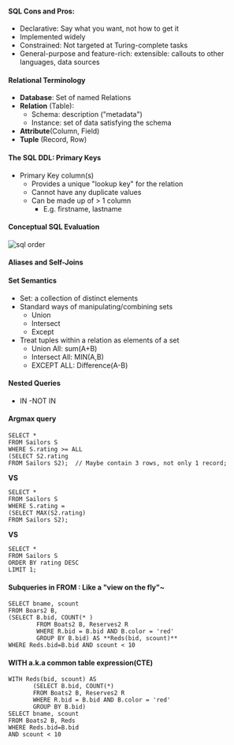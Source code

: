 #### SQL Cons and Pros:
- Declarative: Say what you want, not how to get it
- Implemented widely
- Constrained: Not targeted at Turing-complete tasks
- General-purpose and feature-rich: extensible: callouts to other languages, data sources

#### Relational Terminology
- **Database**: Set of named Relations
- **Relation** (Table):
   - Schema: description ("metadata")
   - Instance: set of data satisfying the schema
- **Attribute**(Column, Field)
- **Tuple** (Record, Row)

#### The SQL DDL: Primary Keys
- Primary Key column(s)
   - Provides a unique "lookup key" for the relation
   - Cannot have any duplicate values
   - Can be made up of > 1 column
      - E.g. firstname, lastname
#### Conceptual SQL Evaluation
![sql order](https://github.com/teenbress/Still_Hungry_Still_Foolish/blob/master/BerkeleyX:%20CS186:%20Database%20Systems/images/SQL%20orders.png)

#### Aliases and Self-Joins

#### Set Semantics
- Set: a collection of distinct elements
- Standard ways of manipulating/combining sets
   - Union
   - Intersect
   - Except
- Treat tuples within a relation as elements of a set
   - Union All: sum(A+B)
   - Intersect All: MIN(A,B)
   - EXCEPT ALL: Difference(A-B)
#### Nested Queries
- IN
-NOT IN

#### Argmax query
```
SELECT *  
FROM Sailors S  
WHERE S.rating >= ALL  
(SELECT S2.rating  
FROM Sailors S2);  // Maybe contain 3 rows, not only 1 record;
```
**VS**
```
SELECT *  
FROM Sailors S  
WHERE S.rating =   
(SELECT MAX(S2.rating)   
FROM Sailors S2);  
```
**VS**
```
SELECT *
FROM Sailors S
ORDER BY rating DESC
LIMIT 1;
```
#### Subqueries in FROM : Like a "view on the fly"~
```
SELECT bname, scount
FROM Boars2 B,
(SELECT B.bid, COUNT(* )
        FROM Boats2 B, Reserves2 R
        WHERE R.bid = B.bid AND B.color = 'red'
        GROUP BY B.bid) AS **Reds(bid, scount)**
WHERE Reds.bid=B.bid AND scount < 10
```
#### WITH a.k.a common table expression(CTE)
```
WITH Reds(bid, scount) AS
       (SELECT B.bid, COUNT(*)
       FROM Boats2 B, Reserves2 R
       WHERE R.bid = B.bid AND B.color = 'red'
       GROUP BY B.bid)
SELECT bname, scount
FROM Boats2 B, Reds
WHERE Reds.bid=B.bid
AND scount < 10
```


